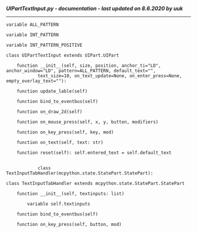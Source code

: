 ***UIPartTextInput.py - documentation - last updated on 8.6.2020 by uuk***
___

    variable ALL_PATTERN

    variable INT_PATTERN

    variable INT_PATTERN_POSITIVE

    class UIPartTextInput extends UIPart.UIPart

        function __init__(self, size, position, anchor_ti="LD", anchor_window="LD", pattern=ALL_PATTERN, default_text="",
                text_size=10, on_text_update=None, on_enter_press=None, empty_overlay_text=""):

        function update_lable(self)

        function bind_to_eventbus(self)

        function on_draw_2d(self)

        function on_mouse_press(self, x, y, button, modifiers)

        function on_key_press(self, key, mod)

        function on_text(self, text: str)

        function reset(self): self.entered_text = self.default_text
                
                
                class TextInputTabHandler(mcpython.state.StatePart.StatePart):

    class TextInputTabHandler extends mcpython.state.StatePart.StatePart

        function __init__(self, textinputs: list)

            variable self.textinputs

        function bind_to_eventbus(self)

        function on_key_press(self, button, mod)